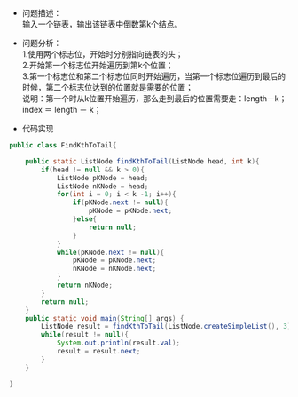 - 问题描述：  
  输入一个链表，输出该链表中倒数第k个结点。

- 问题分析：  
  1.使用两个标志位，开始时分别指向链表的头；  
  2.开始第一个标志位开始遍历到第k个位置；  
  3.第一个标志位和第二个标志位同时开始遍历，当第一个标志位遍历到最后的时候，第二个标志位达到的位置就是需要的位置；  
  说明：第一个时从k位置开始遍历，那么走到最后的位置需要走：length－k；  
  index ＝ length － k；

- 代码实现
```java
public class FindKthToTail{

	public static ListNode findKthToTail(ListNode head, int k){
		if(head != null && k > 0){
            ListNode pKNode = head;
            ListNode nKNode = head;
            for(int i = 0; i < k -1; i++){
                if(pKNode.next != null){
                    pKNode = pKNode.next;
                }else{
                    return null;
                }
            }
            while(pKNode.next != null){
                pKNode = pKNode.next;
                nKNode = nKNode.next;
            }
            return nKNode;
        }
        return null;
	}
	public static void main(String[] args) {
		ListNode result = findKthToTail(ListNode.createSimpleList(), 3);
		while(result != null){
			System.out.println(result.val);
			result = result.next;
		}
	}

}
```